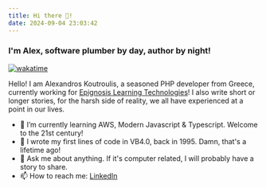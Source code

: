 ```yaml
---
title: Hi there 👋!
date: 2024-09-04 23:03:42
---
```


### I'm Alex, software plumber by day, author by night!

[![wakatime](https://wakatime.com/badge/user/3bdf9c13-0e6a-4d8d-a733-589997da9ff4.svg)](https://wakatime.com/@3bdf9c13-0e6a-4d8d-a733-589997da9ff4)

Hello! I am Alexandros Koutroulis, a seasoned PHP developer from Greece, currently working for [Epignosis Learning Technologies](https://www.epignosishq.com/)! I also write short or longer stories, for the harsh side of reality, we all have experienced at a point in our lives. 

- 🌱 I’m currently learning AWS, Modern Javascript & Typescript. Welcome to the 21st century!
- 🤔 I wrote my first lines of code in VB4.0, back in 1995. Damn, that's a lifetime ago!
- 💬 Ask me about anything. If it's computer related, I will probably have a story to share. 
- 📫 How to reach me: [LinkedIn](https://www.linkedin.com/in/akoutroulis/)
